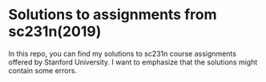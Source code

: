 # Solutions to assignments from sc231n(2019)
In this repo, you can find my solutions to sc231n course assignments offered by Stanford University. I want to emphasize that the solutions might contain some errors.
